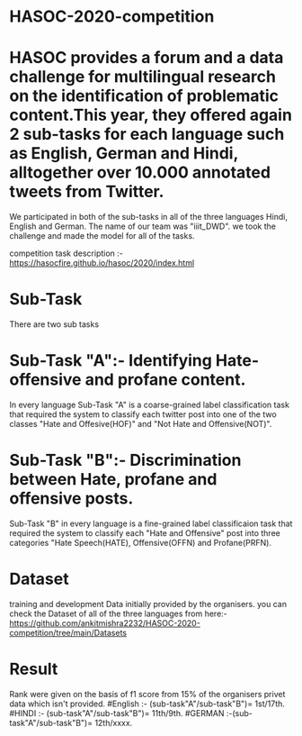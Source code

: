 # HASOC-2020-competition

# HASOC provides a forum and a data challenge for multilingual research on the identification of problematic content.This year, they offered again 2 sub-tasks for each language such as English, German and Hindi, alltogether over 10.000 annotated tweets from Twitter.

We participated in both of the sub-tasks in all of the three languages Hindi, English and German. The name of our team was "iiit_DWD". we took the challenge and made the model for all of the tasks.

competition task description :- https://hasocfire.github.io/hasoc/2020/index.html 

# Sub-Task
There are two sub tasks 
# Sub-Task "A":- Identifying Hate-offensive and profane content.
In every language Sub-Task "A" is a coarse-grained label classification task that required the system to classify each twitter post into one of the two classes "Hate and Offesive(HOF)" and "Not Hate and Offensive(NOT)".

# Sub-Task "B":- Discrimination between Hate, profane and offensive posts.
Sub-Task "B" in every language is a fine-grained label classificaion task that required the system to classify each "Hate and Offensive" post into three categories "Hate Speech(HATE), Offensive(OFFN) and Profane(PRFN). 


# Dataset
training and development Data initially provided by the organisers.
you can check the Dataset of all of the three languages from here:- https://github.com/ankitmishra2232/HASOC-2020-competition/tree/main/Datasets

# Result
Rank were given on the basis of f1 score from 15% of the organisers privet data which isn't
 provided.
  #English :- (sub-task"A"/sub-task"B")= 1st/17th.
  #HINDI :- (sub-task"A"/sub-task"B")= 11th/9th.
  #GERMAN :-(sub-task"A"/sub-task"B")= 12th/xxxx.
